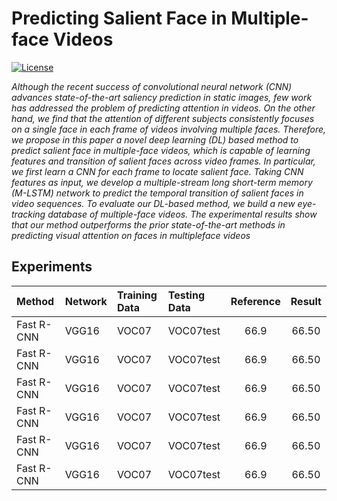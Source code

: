 # Predicting Salient Face in Multiple-face Videos
[![License](https://img.shields.io/badge/license-BSD-blue.svg)](LICENSE)

*Although the recent success of convolutional neural network
(CNN) advances state-of-the-art saliency prediction in
static images, few work has addressed the problem of predicting
attention in videos. On the other hand, we find that
the attention of different subjects consistently focuses on a
single face in each frame of videos involving multiple faces.
Therefore, we propose in this paper a novel deep learning
(DL) based method to predict salient face in multiple-face
videos, which is capable of learning features and transition
of salient faces across video frames. In particular, we first
learn a CNN for each frame to locate salient face. Taking
CNN features as input, we develop a multiple-stream long
short-term memory (M-LSTM) network to predict the temporal
transition of salient faces in video sequences. To evaluate
our DL-based method, we build a new eye-tracking
database of multiple-face videos. The experimental results
show that our method outperforms the prior state-of-the-art
methods in predicting visual attention on faces in multipleface
videos*

## Experiments
| Method | Network | Training Data | Testing Data | Reference | Result |
| :----- | :------ | :------------ | :----------- | :-------: | :----: |
| Fast R-CNN | VGG16 | VOC07 | VOC07test | 66.9 | 66.50 |
| Fast R-CNN | VGG16 | VOC07 | VOC07test | 66.9 | 66.50 |
| Fast R-CNN | VGG16 | VOC07 | VOC07test | 66.9 | 66.50 |
| Fast R-CNN | VGG16 | VOC07 | VOC07test | 66.9 | 66.50 |
| Fast R-CNN | VGG16 | VOC07 | VOC07test | 66.9 | 66.50 |
| Fast R-CNN | VGG16 | VOC07 | VOC07test | 66.9 | 66.50 |

